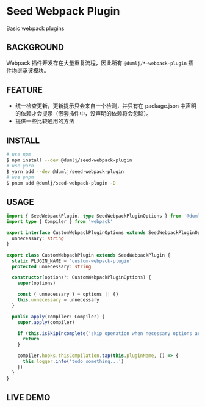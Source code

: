 <!-- This file is dynamically generated. please edit in __readme__ -->

# Seed Webpack Plugin

Basic webpack plugins

## BACKGROUND

Webpack 插件开发存在大量重复流程，因此所有 `@dumlj/*-webpack-plugin` 插件均继承该模块。

## FEATURE

- 统一检查更新，更新提示只会来自一个检测，并只有在 package.json 中声明的依赖才会提示（嵌套插件中，没声明的依赖将会忽略）。
- 提供一些比较通用的方法

## INSTALL

```bash
# use npm
$ npm install --dev @dumlj/seed-webpack-plugin
# use yarn
$ yarn add --dev @dumlj/seed-webpack-plugin
# use pnpm
$ pnpm add @dumlj/seed-webpack-plugin -D
```

## USAGE

```ts
import { SeedWebpackPlugin, type SeedWebpackPluginOptions } from '@dumlj/seed-webpack-plugin'
import type { Compiler } from 'webpack'

export interface CustomWebpackPluginOptions extends SeedWebpackPluginOptions {
  unnecessary: string
}

export class CustomWebpackPlugin extends SeedWebpackPlugin {
  static PLUGIN_NAME = 'custom-webpack-plugin'
  protected unnecessary: string

  constructor(options?: CustomWebpackPluginOptions) {
    super(options)

    const { unnecessary } = options || {}
    this.unnecessary = unnecessary
  }

  public apply(compiler: Compiler) {
    super.apply(compiler)

    if (this.isSkipIncomplete('skip operation when necessary options are missed.', { unnecessary: this.unnecessary })) {
      return
    }

    compiler.hooks.thisCompilation.tap(this.pluginName, () => {
      this.logger.info('todo something...')
    })
  }
}
```

## LIVE DEMO

<stackblitz-live-demo height="800px" src="@dumlj-example/seed-webpack-plugin"></stackblitz-live-demo>
